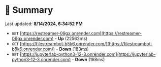 # 📖 Summary
Last updated: **8/14/2024, 6:34:52 PM**

- `GET` [https://restreamer-09gx.onrender.com](https://restreamer-09gx.onrender.com) - **Up** (22562ms)
- `GET` [https://filestreambot-b5k6.onrender.com/](https://filestreambot-b5k6.onrender.com/) - **Down** (183ms)
- `GET` [https://jupyterlab-python3-12-3.onrender.com](https://jupyterlab-python3-12-3.onrender.com) - **Down** (188ms)
